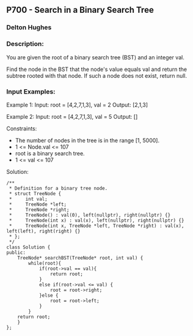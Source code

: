 ## P700 - Search in a Binary Search Tree
### Delton Hughes
### Description:
You are given the root of a binary search tree (BST) and an integer val.

Find the node in the BST that the node's value equals val and return the subtree rooted with that node. If such a node does not exist, return null.

### Input Examples: 
Example 1: 
Input: root = [4,2,7,1,3], val = 2
Output: [2,1,3]

Example 2: 
Input: root = [4,2,7,1,3], val = 5
Output: []

Constraints:
- The number of nodes in the tree is in the range [1, 5000].
- 1 <= Node.val <= 107
- root is a binary search tree.
- 1 <= val <= 107


Solution: 
```
/**
 * Definition for a binary tree node.
 * struct TreeNode {
 *     int val;
 *     TreeNode *left;
 *     TreeNode *right;
 *     TreeNode() : val(0), left(nullptr), right(nullptr) {}
 *     TreeNode(int x) : val(x), left(nullptr), right(nullptr) {}
 *     TreeNode(int x, TreeNode *left, TreeNode *right) : val(x), left(left), right(right) {}
 * };
 */
class Solution {
public:
    TreeNode* searchBST(TreeNode* root, int val) { 
        while(root){
            if(root->val == val){
                return root; 
            }
            else if(root->val <= val) {
                root = root->right; 
            }else {
                root = root->left;
            }
        }
    return root; 
    }
};     
```
